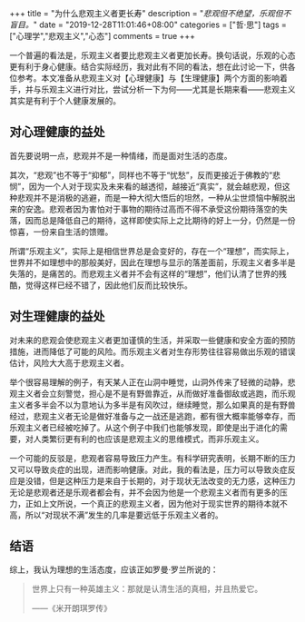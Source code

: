 +++
title = "为什么悲观主义者更长寿"
description = "*悲观但不绝望，乐观但不盲目。*"
date = "2019-12-28T11:01:46+08:00"
categories = ["哲·思"]
tags = ["心理学","悲观主义","心态"]
comments = true
+++

一个普遍的看法是，乐观主义者要比悲观主义者更加长寿。换句话说，乐观的心态更有利于身心健康。结合实际经历，我对此有不同的看法，想在此讨论一下，供各位参考。本文准备从悲观主义对【心理健康】与【生理健康】两个方面的影响着手，并与乐观主义进行对比，尝试分析一下为何——尤其是长期来看——悲观主义其实是有利于个人健康发展的。

## 对心理健康的益处

首先要说明一点，悲观并不是一种情绪，而是面对生活的态度。

其次，“悲观”也不等于“抑郁”，同样也不等于“忧愁”，反而更接近于佛教的“悲悯”，因为一个人对于现实及未来看的越透彻，越接近“真实”，就会越悲观，但这种悲观并不是消极的逃避，而是一种大彻大悟后的坦然，一种从尘世烦恼中解脱出来的安逸。悲观者因为害怕对于事物的期待过高而不得不承受这份期待落空的失落，因而总是降低自己的期待，这样即使实际上之比期待的好上一分，仍然是一份惊喜，一份来自生活的馈赠。

所谓“乐观主义”，实际上是相信世界总是会变好的，存在一个“理想”，而实际上，世界并不如理想中的那般美好，因此在理想与显示的落差面前，乐观主义者多半是失落的，是痛苦的。而悲观主义者并不会有这样的“理想”，他们认清了世界的残酷，觉得这样已经不错了，因此他们反而比较快乐。

## 对生理健康的益处

对未来的悲观会使悲观主义者更加谨慎的生活，并采取一些健康和安全方面的预防措施，进而降低了可能的风险。而乐观主义者对生存形势往往容易做出乐观的错误估计，风险大大高于悲观主义者。

举个很容易理解的例子，有天某人正在山洞中睡觉，山洞外传来了轻微的动静，悲观主义者会立刻警觉，担心是不是有野兽靠近，从而做好准备御敌或逃跑，而乐观主义者多半会不以为意地认为多半是有风吹过，继续睡觉，那么如果真的是有野兽经过，悲观主义者无论是做好准备与之一战还是逃跑，都有很大概率能够幸存，而乐观主义者已经被吃掉了。从这个例子中我们也能够发现，即使是出于进化的需要，对人类繁衍更有利的也应该是悲观主义的思维模式，而非乐观主义。

一个可能的反驳是，悲观者容易导致压力产生。有科学研究表明，长期不断的压力又可以导致炎症的出现，进而影响健康。对此，我的看法是，压力可以导致炎症反应是没错，但是这种压力是来自于长期的，对于现状无法改变的无力感，这种压力无论是悲观者还是乐观者都会有，并不会因为他是一个悲观主义者而有更多的压力，正如上文所说，一个真正的悲观主义者，因为他对于现实世界的期待本就不高，所以“对现状不满”发生的几率是要远低于乐观主义者的。

## 结语

综上，我认为理想的生活态度，应该正如罗曼·罗兰所说的：

> 世界上只有一种英雄主义：那就是认清生活的真相，并且热爱它。
> 
> ——《米开朗琪罗传》